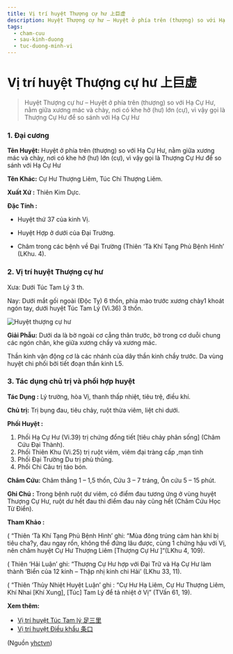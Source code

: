 ```yaml
---
title: Vị trí huyệt Thượng cự hư 上巨虚
description: Huyệt Thượng cự hư – Huyệt ở phía trên (thượng) so với Hạ Cự Hư, nằm giữa xương mác và chày, nơi có khe hở (hư) lớn (cự), vì vậy gọi là Thượng Cự Hư để so sánh với Hạ Cự Hư
tags:
  - cham-cuu
  - sau-kinh-duong
  - tuc-duong-minh-vi
---
```


# Vị trí huyệt Thượng cự hư 上巨虚 

> Huyệt Thượng cự hư – Huyệt ở phía trên (thượng) so với Hạ Cự Hư, nằm giữa xương mác và chày, nơi có khe hở (hư) lớn (cự), vì vậy gọi là Thượng Cự Hư để so sánh với Hạ Cự Hư

### **1. Đại cương**

**Tên Huyệt:** Huyệt ở phía trên (thượng) so với Hạ Cự Hư, nằm giữa xương mác và chày, nơi có khe hở (hư) lớn (cự), vì vậy gọi là Thượng Cự Hư để so sánh với Hạ Cự Hư

**Tên Khác:** Cự Hư Thượng Liêm, Túc Chi Thượng Liêm.

**Xuất Xứ :** Thiên Kim Dực.

**Đặc Tính :**

+ Huyệt thứ 37 của kinh Vị.

+ Huyệt Hợp ở dưới của Đại Trường.

+ Châm trong các bệnh về Đại Trường (Thiên ‘Tà Khí Tạng Phủ Bệnh Hình’ (LKhu. 4).

### **2. Vị trí huyệt Thượng cự hư**

Xưa: Dưới Túc Tam Lý 3 th.

Nay: Dưới mắt gối ngoài (Độc Tỵ) 6 thốn, phía mào trước xương chày1 khoát ngón tay, dưới huyệt Túc Tam Lý (Vi.36) 3 thốn.

![Huyệt thượng cự hư](/imgs/yhctvn/Huyet-thuong-cu-hu-300x169.jpg)

**Giải Phẫu:** Dưới da là bờ ngoài cơ cẳng thân trước, bờ trong cơ duỗi chung các ngón chân, khe giữa xương chầy và xương mác.

Thần kinh vận động cơ là các nhánh của dây thần kinh chầy trước. Da vùng huyệt chi phối bởi tiết đoạn thần kinh L5.

### **3. Tác dụng chủ trị và phối hợp huyệt**

**Tác Dụng :** Lý trường, hòa Vị, thanh thấp nhiệt, tiêu trệ, điều khí.

**Chủ trị:** Trị bụng đau, tiêu chảy, ruột thừa viêm, liệt chi dưới.

**Phối Huyệt :**

1. Phối Hạ Cự Hư (Vi.39) trị chứng đổng tiết [tiêu chảy phân sống] (Châm Cứu Đại Thành).
2. Phối Thiên Khu (Vi.25) trị ruột viêm, viêm đại tràng cấp ,mạn tính
3. Phối Đại Trường Du trị phù thũng.
4. Phối Chi Câu trị táo bón.

**Châm Cứu:** Châm thẳng 1 – 1,5 thốn, Cứu 3 – 7 tráng, Ôn cứu 5 – 15 phút.

**Ghi Chú :** Trong bệnh ruột dư viêm, có điểm đau tương ứng ở vùng huyệt Thượng Cự Hư, ruột dư hết đau thì điểm đau này cũng hết (Châm Cứu Học Từ Điển).

**Tham Khảo :**

( “Thiên ‘Tà Khí Tạng Phủ Bệnh Hình’ ghi: “Mùa đông trúng cảm hàn khí bị tiêu cha?y, đau ngay rốn, không thể đứng lâu được, cùng 1 chứng hậu với Vị, nên châm huyệt Cự Hư Thượng Liêm [Thượng Cự Hư ]“(LKhu 4, 109).

( Thiên ‘Hải Luận’ ghi: “Thượng Cự Hư hợp với Đại Trữ và Hạ Cự Hư làm thành ‘Biển của 12 kinh – Thập nhị kinh chi Hải’ (LKhu 33, 11).

( “Thiên ‘Thủy Nhiệt Huyệt Luận’ ghi : “Cự Hư Hạ Liêm, Cự Hư Thượng Liêm, Khí Nhai [Khí Xung], [Túc] Tam Lý để tả nhiệt ở Vị” (TVấn 61, 19).

**Xem thêm:**

* [Vị trí huyệt Túc Tam lý 足三里](/yhctvn/vi-tri-huyet-tuc-tam-ly-%e8%b6%b3%e4%b8%89%e9%87%8c/)
* [Vị trí huyệt Điều khẩu 条口](/yhctvn/vi-tri-huyet-dieu-khau-%e6%9d%a1%e5%8f%a3/)

(Nguồn <a href="https://yhctvn.com/vi-tri-huyet-thuong-cu-hu-上巨虚/" target="_blank">yhctvn</a>)
